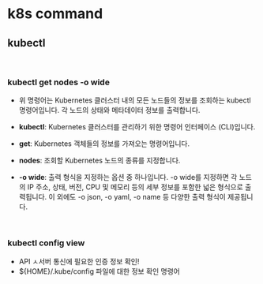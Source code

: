 # k8s command

## kubectl

<br>

### kubectl get nodes -o wide

- 위 명령어는 Kubernetes 클러스터 내의 모든 노드들의 정보를 조회하는 kubectl 명령어입니다. 각 노드의 상태와 메타데이터 정보를 출력합니다.

- **kubectl**: Kubernetes 클러스터를 관리하기 위한 명령어 인터페이스 (CLI)입니다.
- **get**: Kubernetes 객체들의 정보를 가져오는 명령어입니다.
- **nodes**: 조회할 Kubernetes 노드의 종류를 지정합니다.
- **-o wide**: 출력 형식을 지정하는 옵션 중 하나입니다. -o wide를 지정하면 각 노드의 IP 주소, 상태, 버전, CPU 및 메모리 등의 세부 정보를 포함한 넓은 형식으로 출력됩니다. 이 외에도 -o json, -o yaml, -o name 등 다양한 출력 형식이 제공됩니다.

<br>

### kubectl config view

- API ㅅ서버 통신에 필요한 인증 정보 확인!
- ${HOME}/.kube/config 파일에 대한 정보 확인 명령어
